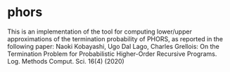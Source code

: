 # phors
This is an implementation of the tool for computing lower/upper approximations of the termination probability of PHORS, as reported in the following paper:
Naoki Kobayashi, Ugo Dal Lago, Charles Grellois:
On the Termination Problem for Probabilistic Higher-Order Recursive Programs. Log. Methods Comput. Sci. 16(4) (2020)
